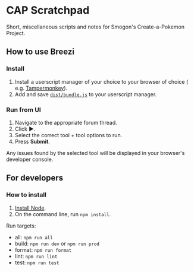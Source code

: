 # CAP Scratchpad

Short, miscellaneous scripts and notes for Smogon's Create-a-Pokemon Project.

## How to use Breezi

### Install

1. Install a userscript manager of your choice to your browser of choice (
   e.g. [Tampermonkey](https://www.tampermonkey.net/)).
2. Add and save [`dist/bundle.js`](dist/bundle.js) to your userscript manager.

### Run from UI

1. Navigate to the appropriate forum thread.
2. Click **▶**.
3. Select the correct tool + tool options to run.
4. Press **Submit**.

Any issues found by the selected tool will be displayed in your browser's developer console.

## For developers

### How to install

1. [Install Node](http:s//node.js.org).
2. On the command line, run `npm install`.

Run targets:

- all: `npm run all`
- build: `npm run dev` or `npm run prod`
- format: `npm run format`
- lint: `npm run lint`
- test: `npm run test`